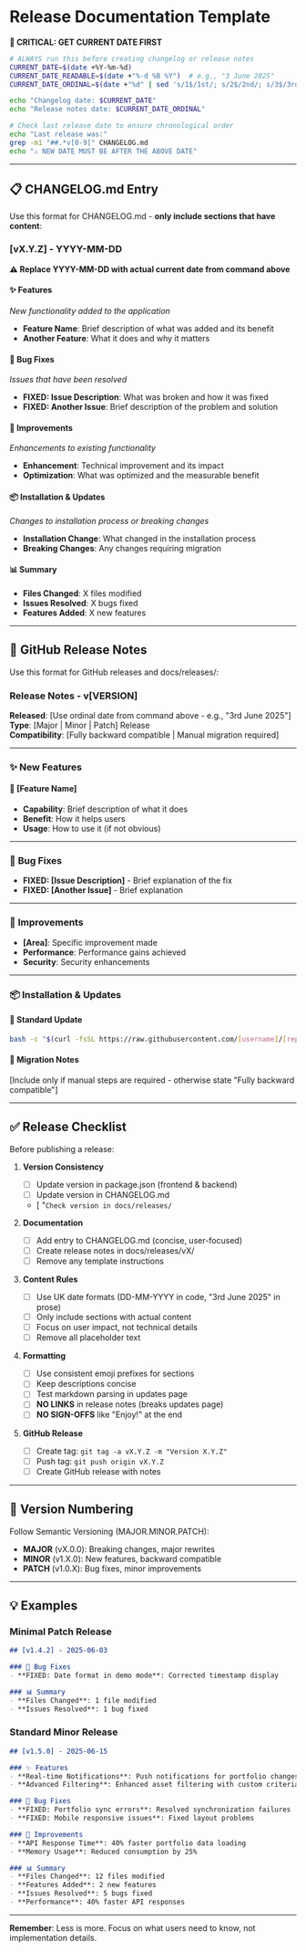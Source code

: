 # Release Documentation Template

**🚨 CRITICAL: GET CURRENT DATE FIRST**

```bash
# ALWAYS run this before creating changelog or release notes
CURRENT_DATE=$(date +%Y-%m-%d)
CURRENT_DATE_READABLE=$(date +"%-d %B %Y")  # e.g., "3 June 2025"
CURRENT_DATE_ORDINAL=$(date +"%d" | sed 's/1$/1st/; s/2$/2nd/; s/3$/3rd/; s/[4-9]$/th/; s/1[0-9]$/th/')$(date +" %B %Y")  # e.g., "3rd June 2025"

echo "Changelog date: $CURRENT_DATE"
echo "Release notes date: $CURRENT_DATE_ORDINAL"

# Check last release date to ensure chronological order
echo "Last release was:"
grep -m1 "##.*v[0-9]" CHANGELOG.md
echo "⚠️ NEW DATE MUST BE AFTER THE ABOVE DATE"
```

---

## 📋 **CHANGELOG.md Entry**

Use this format for CHANGELOG.md - **only include sections that have content**:

### [vX.Y.Z] - YYYY-MM-DD
**⚠️ Replace YYYY-MM-DD with actual current date from command above**

#### ✨ Features
*New functionality added to the application*
- **Feature Name**: Brief description of what was added and its benefit
- **Another Feature**: What it does and why it matters

#### 🐛 Bug Fixes  
*Issues that have been resolved*
- **FIXED: Issue Description**: What was broken and how it was fixed
- **FIXED: Another Issue**: Brief description of the problem and solution

#### 🔧 Improvements
*Enhancements to existing functionality*
- **Enhancement**: Technical improvement and its impact
- **Optimization**: What was optimized and the measurable benefit

#### 📦 Installation & Updates
*Changes to installation process or breaking changes*
- **Installation Change**: What changed in the installation process
- **Breaking Changes**: Any changes requiring migration

#### 📊 Summary
- **Files Changed**: X files modified
- **Issues Resolved**: X bugs fixed
- **Features Added**: X new features

---

## 📝 **GitHub Release Notes**

Use this format for GitHub releases and docs/releases/:

### Release Notes - v[VERSION]

**Released**: [Use ordinal date from command above - e.g., "3rd June 2025"]  
**Type**: [Major | Minor | Patch] Release  
**Compatibility**: [Fully backward compatible | Manual migration required]

---

### ✨ **New Features**

#### 🎯 **[Feature Name]**
- **Capability**: Brief description of what it does
- **Benefit**: How it helps users
- **Usage**: How to use it (if not obvious)

---

### 🐛 **Bug Fixes**

- **FIXED: [Issue Description]** - Brief explanation of the fix
- **FIXED: [Another Issue]** - Brief explanation

---

### 🔧 **Improvements**

- **[Area]**: Specific improvement made
- **Performance**: Performance gains achieved
- **Security**: Security enhancements

---

### 📦 **Installation & Updates**

#### 🚀 **Standard Update**
```bash
bash -c "$(curl -fsSL https://raw.githubusercontent.com/[username]/[repo]/main/install-or-update.sh)"
```

#### 🔄 **Migration Notes**
[Include only if manual steps are required - otherwise state "Fully backward compatible"]

---

## ✅ **Release Checklist**

Before publishing a release:

1. **Version Consistency**
   - [ ] Update version in package.json (frontend & backend)
   - [ ] Update version in CHANGELOG.md
   - [ "`Check version in docs/releases/`

2. **Documentation**
   - [ ] Add entry to CHANGELOG.md (concise, user-focused)
   - [ ] Create release notes in docs/releases/vX/
   - [ ] Remove any template instructions

3. **Content Rules**
   - [ ] Use UK date formats (DD-MM-YYYY in code, "3rd June 2025" in prose)
   - [ ] Only include sections with actual content
   - [ ] Focus on user impact, not technical details
   - [ ] Remove all placeholder text

4. **Formatting**
   - [ ] Use consistent emoji prefixes for sections
   - [ ] Keep descriptions concise
   - [ ] Test markdown parsing in updates page
   - [ ] **NO LINKS** in release notes (breaks updates page)
   - [ ] **NO SIGN-OFFS** like "Enjoy!" at the end

5. **GitHub Release**
   - [ ] Create tag: `git tag -a vX.Y.Z -m "Version X.Y.Z"`
   - [ ] Push tag: `git push origin vX.Y.Z`
   - [ ] Create GitHub release with notes

---

## 📏 **Version Numbering**

Follow Semantic Versioning (MAJOR.MINOR.PATCH):

- **MAJOR** (vX.0.0): Breaking changes, major rewrites
- **MINOR** (v1.X.0): New features, backward compatible
- **PATCH** (v1.0.X): Bug fixes, minor improvements

---

## 💡 **Examples**

### Minimal Patch Release
```markdown
## [v1.4.2] - 2025-06-03

### 🐛 Bug Fixes
- **FIXED: Date format in demo mode**: Corrected timestamp display

### 📊 Summary
- **Files Changed**: 1 file modified
- **Issues Resolved**: 1 bug fixed
```

### Standard Minor Release
```markdown
## [v1.5.0] - 2025-06-15

### ✨ Features
- **Real-time Notifications**: Push notifications for portfolio changes
- **Advanced Filtering**: Enhanced asset filtering with custom criteria

### 🐛 Bug Fixes
- **FIXED: Portfolio sync errors**: Resolved synchronization failures
- **FIXED: Mobile responsive issues**: Fixed layout problems

### 🔧 Improvements
- **API Response Time**: 40% faster portfolio data loading
- **Memory Usage**: Reduced consumption by 25%

### 📊 Summary
- **Files Changed**: 12 files modified
- **Features Added**: 2 new features
- **Issues Resolved**: 5 bugs fixed
- **Performance**: 40% faster API responses
```

---

**Remember**: Less is more. Focus on what users need to know, not implementation details.